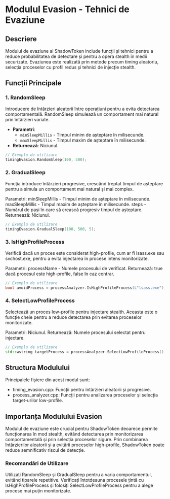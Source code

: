 # Modulul Evasion - Tehnici de Evaziune

## Descriere
Modulul de evaziune al ShadowToken include funcții și tehnici pentru a reduce probabilitatea de detectare și pentru a opera stealth în medii securizate. Evaziunea este realizată prin metode precum timing aleatoriu, selecția proceselor cu profil redus și tehnici de injecție stealth.

## Funcții Principale

### 1. RandomSleep
Introducere de întârzieri aleatorii între operațiuni pentru a evita detectarea comportamentală. RandomSleep simulează un comportament mai natural prin întârzieri variate.

- **Parametri**:
  - `minSleepMillis` - Timpul minim de așteptare în milisecunde.
  - `maxSleepMillis` - Timpul maxim de așteptare în milisecunde.
- **Returnează**: Niciunul.

```cpp
// Exemplu de utilizare
timingEvasion.RandomSleep(100, 500);
```
### 2. GradualSleep
Funcția introduce întârzieri progresive, crescând treptat timpul de așteptare pentru a simula un comportament mai natural și mai complex.

Parametri:
minSleepMillis - Timpul minim de așteptare în milisecunde.
maxSleepMillis - Timpul maxim de așteptare în milisecunde.
steps - Numărul de pași în care să crească progresiv timpul de așteptare.
Returnează: Niciunul.
```cpp
// Exemplu de utilizare
timingEvasion.GradualSleep(100, 500, 5);
```
### 3. IsHighProfileProcess
Verifică dacă un proces este considerat high-profile, cum ar fi lsass.exe sau svchost.exe, pentru a evita injectarea în procese intens monitorizate.

Parametri:
processName - Numele procesului de verificat.
Returnează: true dacă procesul este high-profile, false în caz contrar.
```cpp
// Exemplu de utilizare
bool avoidProcess = processAnalyzer.IsHighProfileProcess(L"lsass.exe");
```
### 4. SelectLowProfileProcess
Selectează un proces low-profile pentru injectare stealth. Aceasta este o funcție cheie pentru a reduce detectarea prin evitarea proceselor monitorizate.

Parametri: Niciunul.
Returnează: Numele procesului selectat pentru injectare.
```cpp
// Exemplu de utilizare
std::wstring targetProcess = processAnalyzer.SelectLowProfileProcess();
```
## Structura Modulului
Principalele fișiere din acest modul sunt:

* timing_evasion.cpp: Funcții pentru întârzieri aleatorii și progresive.
* process_analyzer.cpp: Funcții pentru analizarea proceselor și selecția target-urilor low-profile.

## Importanța Modulului Evasion
Modulul de evaziune este crucial pentru ShadowToken deoarece permite funcționarea în mod stealth, evitând detectarea prin monitorizarea comportamentală și prin selecția proceselor sigure. Prin combinarea întârzierilor aleatorii și a evitării proceselor high-profile, ShadowToken poate reduce semnificativ riscul de detecție.

### Recomandări de Utilizare
Utilizați RandomSleep și GradualSleep pentru a varia comportamentul, evitând tiparele repetitive.
Verificați întotdeauna procesele țintă cu IsHighProfileProcess și folosiți SelectLowProfileProcess pentru a alege procese mai puțin monitorizate.


